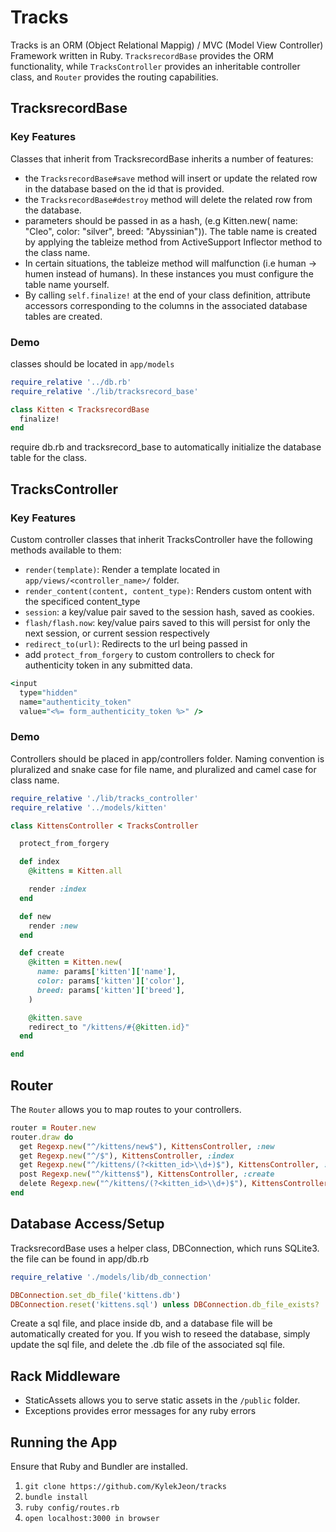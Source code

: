 # Tracks

Tracks is an ORM (Object Relational Mappig) / MVC (Model View Controller) Framework written in Ruby. `TracksrecordBase` provides the ORM functionality, while `TracksController` provides an inheritable controller class, and `Router` provides the routing capabilities.

## TracksrecordBase

### Key Features

Classes that inherit from TracksrecordBase inherits a number of features:


- the `TracksrecordBase#save` method will insert or update the related row in the database based on the id that is provided.  
- the `TracksrecordBase#destroy` method will delete the related row from the database.
- parameters should be passed in as a hash, (e.g Kitten.new( name: "Cleo", color: "silver", breed: "Abyssinian")). The table name is created by applying the tableize method from ActiveSupport Inflector method to the class name.
- In certain situations, the tableize method will malfunction (i.e human -> humen instead of humans). In these instances you must configure the table name yourself.
- By calling `self.finalize!` at the end of your class definition, attribute accessors corresponding to the columns in the associated database tables are created.

### Demo

classes should be located in `app/models`

```ruby
require_relative '../db.rb'
require_relative './lib/tracksrecord_base'

class Kitten < TracksrecordBase
  finalize!
end
```

require db.rb and tracksrecord_base to automatically initialize the database table for the class.

## TracksController

### Key Features

Custom controller classes that inherit TracksController have the following methods available to them:

- `render(template)`: Render a template located in `app/views/<controller_name>/` folder.
- `render_content(content, content_type)`: Renders custom ontent with the specificed content_type
- `session`: a key/value pair saved to the session hash, saved as cookies.
- `flash/flash.now`: key/value pairs saved to this will persist for only the next session, or current session respectively
- `redirect_to(url)`: Redirects to the url being passed in
- add `protect_from_forgery` to custom controllers to check for authenticity token in any submitted data.


```ruby
<input
  type="hidden"
  name="authenticity_token"
  value="<%= form_authenticity_token %>" />
```

### Demo

Controllers should be placed in app/controllers folder. Naming convention is pluralized and snake case for file name, and pluralized and camel case for class name.


```ruby
require_relative './lib/tracks_controller'
require_relative '../models/kitten'

class KittensController < TracksController

  protect_from_forgery

  def index
    @kittens = Kitten.all

    render :index
  end

  def new
    render :new
  end

  def create
    @kitten = Kitten.new(
      name: params['kitten']['name'],
      color: params['kitten']['color'],
      breed: params['kitten']['breed'],
    )

    @kitten.save
    redirect_to "/kittens/#{@kitten.id}"
  end

end
```


## Router

The `Router` allows you to map routes to your controllers.

```ruby
router = Router.new
router.draw do
  get Regexp.new("^/kittens/new$"), KittensController, :new
  get Regexp.new("^/$"), KittensController, :index
  get Regexp.new("^/kittens/(?<kitten_id>\\d+)$"), KittensController, :show
  post Regexp.new("^/kittens$"), KittensController, :create
  delete Regexp.new("^/kittens/(?<kitten_id>\\d+)$"), KittensController, :destroy
end
```

## Database Access/Setup

TracksrecordBase uses a helper class, DBConnection, which runs SQLite3.
the file can be found in app/db.rb

```ruby
require_relative './models/lib/db_connection'

DBConnection.set_db_file('kittens.db')
DBConnection.reset('kittens.sql') unless DBConnection.db_file_exists?
```

Create a sql file, and place inside db, and a database file will be automatically created for you. If you wish to reseed the database, simply update the sql file, and delete the .db file of the associated sql file.


## Rack Middleware

- StaticAssets allows you to serve static assets in the `/public` folder.
- Exceptions provides error messages for any ruby errors

## Running the App

Ensure that Ruby and Bundler are installed.

1. `git clone https://github.com/KylekJeon/tracks`
2. `bundle install`
3. `ruby config/routes.rb`
4. `open localhost:3000 in browser`
